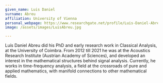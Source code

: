 ```yaml
---
given_name: Luis Daniel
surname: Abreu
affiliation: University of Vienna
personal_webpage: https://www.researchgate.net/profile/Luis-Daniel-Abreu-2
image: /assets/images/LuisAbreu.jpg

---
```

Luís Daniel Abreu did his PhD and early research work in Classical Analysis, at the University of Coimbra. From 2012 till 2021 he was at the Acoustics Research Institute (Austrian Academy of Sciences), and developed an interest in the mathematical structures behind signal analysis. Currently, he works in time-frequency analysis, a field at the crossroads of pure and applied mathematics, with manifold connections to other mathematical fields.

